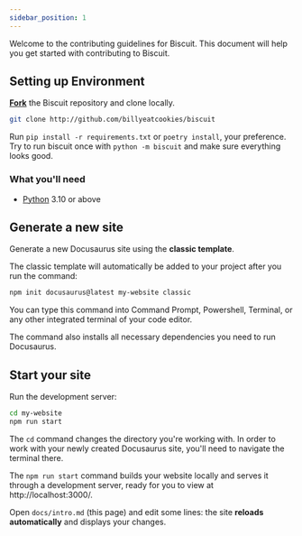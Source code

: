 ```yaml
---
sidebar_position: 1
---
```


Welcome to the contributing guidelines for Biscuit. This document will help you get started with contributing to Biscuit.

## Setting up Environment

[**Fork**](https://docs.github.com/en/get-started/quickstart/fork-a-repo) the Biscuit repository and clone locally. 
```bash
git clone http://github.com/billyeatcookies/biscuit
```
Run `pip install -r requirements.txt` or `poetry install`, your preference. Try to run biscuit once with `python -m biscuit` and make sure everything looks good.

### What you'll need

- [Python](https://python.org/en/download/) 3.10 or above

## Generate a new site

Generate a new Docusaurus site using the **classic template**.

The classic template will automatically be added to your project after you run the command:

```bash
npm init docusaurus@latest my-website classic
```

You can type this command into Command Prompt, Powershell, Terminal, or any other integrated terminal of your code editor.

The command also installs all necessary dependencies you need to run Docusaurus.

## Start your site

Run the development server:

```bash
cd my-website
npm run start
```

The `cd` command changes the directory you're working with. In order to work with your newly created Docusaurus site, you'll need to navigate the terminal there.

The `npm run start` command builds your website locally and serves it through a development server, ready for you to view at http://localhost:3000/.

Open `docs/intro.md` (this page) and edit some lines: the site **reloads automatically** and displays your changes.
